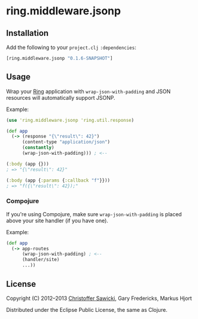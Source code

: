 # ring.middleware.jsonp

## Installation

Add the following to your `project.clj` `:dependencies`:

```clojure
[ring.middleware.jsonp "0.1.6-SNAPSHOT"]
```

## Usage

Wrap your [Ring][] application with `wrap-json-with-padding` and
JSON resources will automatically support JSONP.

Example:

```clojure
(use 'ring.middleware.jsonp 'ring.util.response)

(def app
  (-> (response "{\"result\": 42}")
      (content-type "application/json")
      (constantly)
      (wrap-json-with-padding))) ; <--

(:body (app {}))
; => "{\"result\": 42}"

(:body (app {:params {:callback "f"}}))
; => "f({\"result\": 42});"
```

### Compojure

If you're using Compojure, make sure `wrap-json-with-padding` is placed above your site handler (if you have one).

Example:

```clojure
(def app
  (-> app-routes
      (wrap-json-with-padding) ; <--
      (handler/site)
      ...))
```

## License

Copyright (C) 2012–2013
[Christoffer Sawicki](mailto:christoffer.sawicki@gmail.com),
Gary Fredericks,
Markus Hjort

Distributed under the Eclipse Public License, the same as Clojure.

[Ring]: https://github.com/ring-clojure/ring
